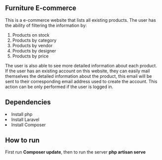 <h2>Furniture E-commerce</h2>
This is a e-commerce website that lists all existing products. The user has the ability of filtering the information by:
<ol>
    <li>Products on stock</li>
    <li>Products by category</li>
    <li>Products by vendor</li>
    <li>Products by designer</li>
     <li>Products by price</li>
</ol>

The user is also able to see more detailed information about each product. If the user has an existing account on this website, they can easily mail themselves the detailed information about the product, this email will be sent to their corresponding email address used to create the account. This action can be only performed if the user is logged in.

<h2>Dependencies</h2>
<li>Install php</li>
<li>Install Laravel</li>
<li>Install Composer</li>

<h2>How to run</h2>
First run <strong>Composer update</strong>, 
then to run the server <strong>php artisan serve</strong>
